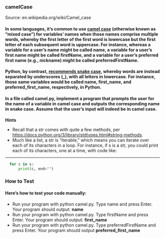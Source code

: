 ### camelCase
Source: en.wikipedia.org/wiki/Camel_case

#### In some languages, it’s common to use [camel case](https://https://en.wikipedia.org/wiki/Camel_case) (otherwise known as “mixed case”) for variables’ names when those names comprise multiple words, whereby the first letter of the first word is lowercase but the first letter of each subsequent word is uppercase. For instance, whereas a variable for a user’s name might be called name, a variable for a user’s first name might be called firstName, and a variable for a user’s preferred first name (e.g., nickname) might be called preferredFirstName.

#### Python, by contrast, [recommends snake case](https://https://peps.python.org/pep-0008/#function-and-variable-names), whereby words are instead separated by underscores (_), with all letters in lowercase. For instance, those same variables would be called name, first_name, and preferred_first_name, respectively, in Python.

#### In a file called camel.py, implement a program that prompts the user for the name of a variable in camel case and outputs the corresponding name in snake case. Assume that the user’s input will indeed be in camel case.

**Hints**
* Recall that a str comes with quite a few methods, per https://docs.python.org/3/library/stdtypes.html#string-methods.
* Much like a list, a str is “iterable,” which means you can iterate over each of its characters in a loop. For instance, if s is a str, you could print each of its characters, one at a time, with code like:
****

```python
  for c in s:
      print(c, end="")
```
### How to Test
#### Here’s how to test your code manually:

* Run your program with python camel.py. Type name and press Enter. Your program should output:
**name**   
* Run your program with python camel.py. Type firstName and press Enter. Your program should output:
**first_name**
* Run your program with python camel.py. Type preferredFirstName and press Enter. Your program should output
**preferred_first_name**
